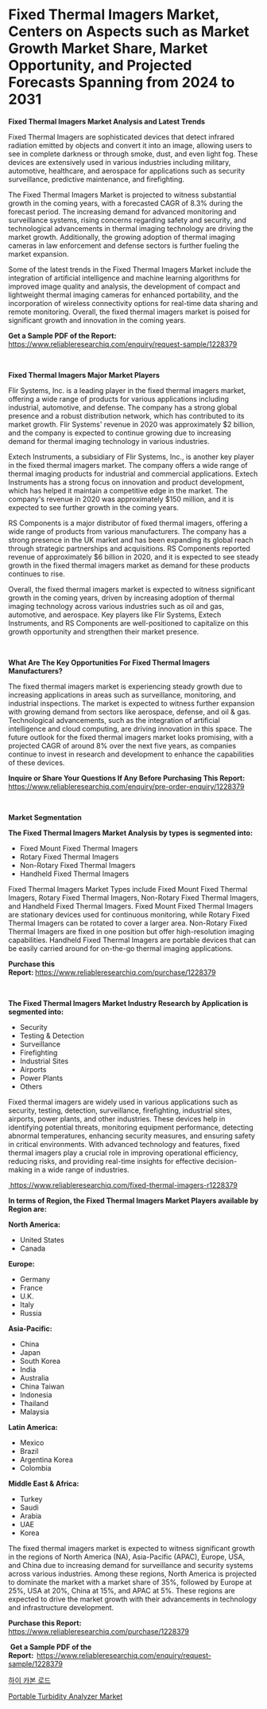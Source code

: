 <p><h1>Fixed Thermal Imagers Market, Centers on Aspects such as Market Growth Market Share, Market Opportunity, and Projected Forecasts Spanning from 2024 to 2031</h1></p><p><strong>Fixed Thermal Imagers Market Analysis and Latest Trends</strong></p>
<p><p>Fixed Thermal Imagers are sophisticated devices that detect infrared radiation emitted by objects and convert it into an image, allowing users to see in complete darkness or through smoke, dust, and even light fog. These devices are extensively used in various industries including military, automotive, healthcare, and aerospace for applications such as security surveillance, predictive maintenance, and firefighting.</p><p>The Fixed Thermal Imagers Market is projected to witness substantial growth in the coming years, with a forecasted CAGR of 8.3% during the forecast period. The increasing demand for advanced monitoring and surveillance systems, rising concerns regarding safety and security, and technological advancements in thermal imaging technology are driving the market growth. Additionally, the growing adoption of thermal imaging cameras in law enforcement and defense sectors is further fueling the market expansion.</p><p>Some of the latest trends in the Fixed Thermal Imagers Market include the integration of artificial intelligence and machine learning algorithms for improved image quality and analysis, the development of compact and lightweight thermal imaging cameras for enhanced portability, and the incorporation of wireless connectivity options for real-time data sharing and remote monitoring. Overall, the fixed thermal imagers market is poised for significant growth and innovation in the coming years.</p></p>
<p><strong>Get a Sample PDF of the Report:&nbsp;</strong> <a href="https://www.reliableresearchiq.com/enquiry/request-sample/1228379">https://www.reliableresearchiq.com/enquiry/request-sample/1228379</a></p>
<p>&nbsp;</p>
<p><strong>Fixed Thermal Imagers Major Market Players</strong></p>
<p><p>Flir Systems, Inc. is a leading player in the fixed thermal imagers market, offering a wide range of products for various applications including industrial, automotive, and defense. The company has a strong global presence and a robust distribution network, which has contributed to its market growth. Flir Systems' revenue in 2020 was approximately $2 billion, and the company is expected to continue growing due to increasing demand for thermal imaging technology in various industries.</p><p>Extech Instruments, a subsidiary of Flir Systems, Inc., is another key player in the fixed thermal imagers market. The company offers a wide range of thermal imaging products for industrial and commercial applications. Extech Instruments has a strong focus on innovation and product development, which has helped it maintain a competitive edge in the market. The company's revenue in 2020 was approximately $150 million, and it is expected to see further growth in the coming years.</p><p>RS Components is a major distributor of fixed thermal imagers, offering a wide range of products from various manufacturers. The company has a strong presence in the UK market and has been expanding its global reach through strategic partnerships and acquisitions. RS Components reported revenue of approximately $6 billion in 2020, and it is expected to see steady growth in the fixed thermal imagers market as demand for these products continues to rise.</p><p>Overall, the fixed thermal imagers market is expected to witness significant growth in the coming years, driven by increasing adoption of thermal imaging technology across various industries such as oil and gas, automotive, and aerospace. Key players like Flir Systems, Extech Instruments, and RS Components are well-positioned to capitalize on this growth opportunity and strengthen their market presence.</p></p>
<p>&nbsp;</p>
<p><strong>What Are The Key Opportunities For Fixed Thermal Imagers Manufacturers?</strong></p>
<p><p>The fixed thermal imagers market is experiencing steady growth due to increasing applications in areas such as surveillance, monitoring, and industrial inspections. The market is expected to witness further expansion with growing demand from sectors like aerospace, defense, and oil & gas. Technological advancements, such as the integration of artificial intelligence and cloud computing, are driving innovation in this space. The future outlook for the fixed thermal imagers market looks promising, with a projected CAGR of around 8% over the next five years, as companies continue to invest in research and development to enhance the capabilities of these devices.</p></p>
<p><strong>Inquire or Share Your Questions If Any Before Purchasing This Report:</strong> <a href="https://www.reliableresearchiq.com/enquiry/pre-order-enquiry/1228379">https://www.reliableresearchiq.com/enquiry/pre-order-enquiry/1228379</a></p>
<p>&nbsp;</p>
<p><strong>Market Segmentation</strong></p>
<p><strong>The Fixed Thermal Imagers Market Analysis by types is segmented into:</strong></p>
<p><ul><li>Fixed Mount Fixed Thermal Imagers</li><li>Rotary Fixed Thermal Imagers</li><li>Non-Rotary Fixed Thermal Imagers</li><li>Handheld Fixed Thermal Imagers</li></ul></p>
<p><p>Fixed Thermal Imagers Market Types include Fixed Mount Fixed Thermal Imagers, Rotary Fixed Thermal Imagers, Non-Rotary Fixed Thermal Imagers, and Handheld Fixed Thermal Imagers. Fixed Mount Fixed Thermal Imagers are stationary devices used for continuous monitoring, while Rotary Fixed Thermal Imagers can be rotated to cover a larger area. Non-Rotary Fixed Thermal Imagers are fixed in one position but offer high-resolution imaging capabilities. Handheld Fixed Thermal Imagers are portable devices that can be easily carried around for on-the-go thermal imaging applications.</p></p>
<p><strong>Purchase this Report:&nbsp;</strong><a href="https://www.reliableresearchiq.com/purchase/1228379">https://www.reliableresearchiq.com/purchase/1228379</a></p>
<p>&nbsp;</p>
<p><strong>The Fixed Thermal Imagers Market Industry Research by Application is segmented into:</strong></p>
<p><ul><li>Security</li><li>Testing & Detection</li><li>Surveillance</li><li>Firefighting</li><li>Industrial Sites</li><li>Airports</li><li>Power Plants</li><li>Others</li></ul></p>
<p><p>Fixed thermal imagers are widely used in various applications such as security, testing, detection, surveillance, firefighting, industrial sites, airports, power plants, and other industries. These devices help in identifying potential threats, monitoring equipment performance, detecting abnormal temperatures, enhancing security measures, and ensuring safety in critical environments. With advanced technology and features, fixed thermal imagers play a crucial role in improving operational efficiency, reducing risks, and providing real-time insights for effective decision-making in a wide range of industries.</p></p>
<p><a href="https://www.reliableresearchiq.com/fixed-thermal-imagers-r1228379">&nbsp;https://www.reliableresearchiq.com/fixed-thermal-imagers-r1228379</a></p>
<p><strong>In terms of Region, the Fixed Thermal Imagers Market Players available by Region are:</strong></p>
<p>
    <p> <strong> North America: </strong>
        <ul>
            <li>United States</li>
            <li>Canada</li>
        </ul>
        </p> 
    <p> <strong> Europe: </strong>
        <ul>
            <li>Germany</li>
            <li>France</li>
            <li>U.K.</li>
            <li>Italy</li>
            <li>Russia</li>
        </ul>
        </p> 
    <p> <strong> Asia-Pacific: </strong>
        <ul>
            <li>China</li>
            <li>Japan</li>
            <li>South Korea</li>
            <li>India</li>
            <li>Australia</li>
            <li>China Taiwan</li>
            <li>Indonesia</li>
            <li>Thailand</li>
            <li>Malaysia</li>
        </ul>
        </p> 
    <p> <strong> Latin America: </strong>
        <ul>
            <li>Mexico</li>
            <li>Brazil</li>
            <li>Argentina Korea</li>
            <li>Colombia</li>
        </ul>
        </p> 
    <p> <strong> Middle East & Africa: </strong>
        <ul>
            <li>Turkey</li>
            <li>Saudi</li>
            <li>Arabia</li>
            <li>UAE</li>
            <li>Korea</li>
        </ul>
    </p>
    </p>
<p><p>The fixed thermal imagers market is expected to witness significant growth in the regions of North America (NA), Asia-Pacific (APAC), Europe, USA, and China due to increasing demand for surveillance and security systems across various industries. Among these regions, North America is projected to dominate the market with a market share of 35%, followed by Europe at 25%, USA at 20%, China at 15%, and APAC at 5%. These regions are expected to drive the market growth with their advancements in technology and infrastructure development.</p></p>
<p><strong>Purchase this Report: </strong><a href="https://www.reliableresearchiq.com/purchase/1228379">https://www.reliableresearchiq.com/purchase/1228379</a></p>
<p>&nbsp;<strong>Get a Sample PDF of the Report:&nbsp;&nbsp;</strong><a href="https://www.reliableresearchiq.com/enquiry/request-sample/1228379">https://www.reliableresearchiq.com/enquiry/request-sample/1228379</a></p>
<p><strong></strong></p>
<p><p><a href="https://github.com/mpodehpw07370073/Market-Research-Report-List-3/blob/main/508312770621.md">하이 카본 로드</a></p><p><a href="https://github.com/indrystar/Market-Research-Report-List-4/blob/main/portable-turbidity-analyzer-market.md">Portable Turbidity Analyzer Market</a></p></p>